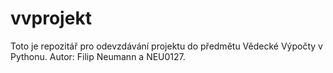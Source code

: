 # vvprojekt
Toto je repozitář pro odevzdávání projektu do předmětu Vědecké Výpočty v Pythonu. Autor: Filip Neumann a NEU0127.
